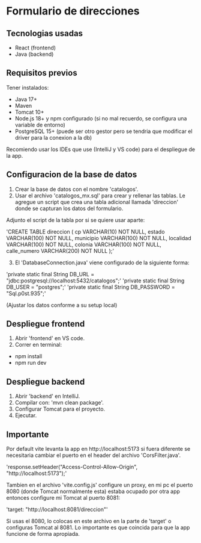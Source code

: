 # Formulario de direcciones

## Tecnologias usadas

- React (frontend)
- Java (backend)

## Requisitos previos

Tener instalados:

- Java 17+
- Maven
- Tomcat 10+
- Node.js 18+ y npm configurado (si no mal recuerdo, se configura una variable de entorno)
- PostgreSQL 15+ (puede ser otro gestor pero se tendria que modificar el driver para la conexion a la db)

Recomiendo usar los IDEs que use (IntelliJ y VS code) para el despliegue de la app.

## Configuracion de la base de datos

1. Crear la base de datos con el nombre 'catalogos'.
2. Usar el archivo 'catalogos_mx.sql' para crear y rellenar las tablas. Le agregue un script que crea una tabla adicional llamada 'direccion' donde se capturan los datos del formulario.

Adjunto el script de la tabla por si se quiere usar aparte:

'CREATE TABLE direccion (
cp VARCHAR(10) NOT NULL,
estado VARCHAR(100) NOT NULL,
municipio VARCHAR(100) NOT NULL,
localidad VARCHAR(100) NOT NULL,
colonia VARCHAR(100) NOT NULL,
calle_numero VARCHAR(200) NOT NULL
);'

3. El 'DatabaseConnection.java' viene configurado de la siguiente forma:

'private static final String DB_URL = "jdbc:postgresql://localhost:5432/catalogos";'
'private static final String DB_USER = "postgres";'
'private static final String DB_PASSWORD = "Sql.p0st.935";'

(Ajustar los datos conforme a su setup local)

## Despliegue frontend

1. Abrir 'frontend' en VS code.
2. Correr en terminal:

- npm install
- npm run dev

## Despliegue backend

1. Abrir 'backend' en IntelliJ.
2. Compilar con: 'mvn clean package'.
3. Configurar Tomcat para el proyecto.
4. Ejecutar.

## **Importante**

Por default vite levanta la app en http://localhost:5173 si fuera diferente se necesitaria cambiar el puerto en el header del archivo 'CorsFilter.java'.

'response.setHeader("Access-Control-Allow-Origin", "http://localhost:5173");'

Tambien en el archivo 'vite.config.js' configure un proxy, en mi pc el puerto 8080 (donde Tomcat normalmente esta) estaba ocupado por otra app entonces configure mi Tomcat al puerto 8081:

'target: "http://localhost:8081/direccion"'

Si usas el 8080, lo colocas en este archivo en la parte de 'target' o configuras Tomcat al 8081. Lo importante es que coincida para que la app funcione de forma apropiada.

